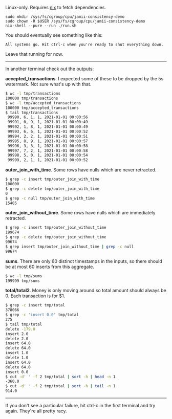 Linux-only. Requires [nix](https://nixos.org/) to fetch dependencies.

```
sudo mkdir /sys/fs/cgroup/cpu/jamii-consistency-demo
sudo chown -R $USER /sys/fs/cgroup/cpu/jamii-consistency-demo
nix-shell --pure --run ./run.sh
```

You should eventually see something like this:

```
All systems go. Hit ctrl-c when you're ready to shut everything down.
```

Leave that running for now.

---

In another terminal check out the outputs:

__accepted_transactions__. I expected some of these to be dropped by the 5s watermark. Not sure what's up with that.

``` bash
$ wc -l tmp/transactions
100000 tmp/transactions
$ wc -l tmp/accepted_transactions
100000 tmp/accepted_transactions
$ tail tmp/transactions
 99990, 6, 1, 1, 2021-01-01 00:00:56
 99991, 0, 9, 1, 2021-01-01 00:00:49
 99992, 1, 8, 1, 2021-01-01 00:00:49
 99993, 6, 6, 1, 2021-01-01 00:00:52
 99994, 2, 2, 1, 2021-01-01 00:00:51
 99995, 8, 9, 1, 2021-01-01 00:00:57
 99996, 3, 3, 1, 2021-01-01 00:00:58
 99997, 7, 2, 1, 2021-01-01 00:00:58
 99998, 5, 0, 1, 2021-01-01 00:00:54
 99999, 2, 1, 1, 2021-01-01 00:00:52
```

__outer_join_with_time__. Some rows have nulls which are never retracted.

``` bash
$ grep -c insert tmp/outer_join_with_time
100000
$ grep -c delete tmp/outer_join_with_time
0
$ grep -c null tmp/outer_join_with_time
15405
```

__outer_join_without_time__. Some rows have nulls which are immediately retracted.

``` bash
$ grep -c insert tmp/outer_join_without_time
199674
$ grep -c delete tmp/outer_join_without_time
99674
$ grep insert tmp/outer_join_without_time | grep -c null
99674
```

__sums__. There are only 60 distinct timestamps in the inputs, so there should be at most 60 inserts from this aggregate.

``` bash
$ wc -l tmp/sums
199999 tmp/sums
```

__total/total2__. Money is only moving around so total amount should always be 0. Each transaction is for $1. 

``` bash
$ grep -c insert tmp/total
378066
$ grep -c 'insert 0.0' tmp/total
275
$ tail tmp/total
delete -179.0
insert 2.0
delete 2.0
insert 64.0
delete 64.0
insert 1.0
delete 1.0
insert 64.0
delete 64.0
insert 0.0
$ cut -d' ' -f 2 tmp/total | sort -h | head -n 1
-360.0
$ cut -d' ' -f 2 tmp/total | sort -h | tail -n 1
914.0
```

---

If you don't see a particular failure, hit ctrl-c in the first terminal and try again. They're all pretty racy.